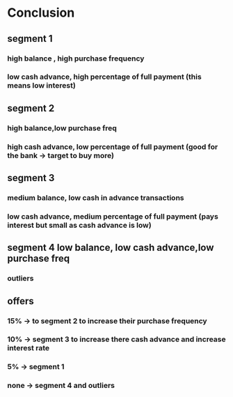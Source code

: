 # Conclusion
## segment 1

###  high balance , high purchase frequency
###  low cash advance, high percentage of full payment (this means low interest)

## segment 2

###  high balance,low purchase freq
###  high cash advance, low percentage of full payment (good for the bank -> target to buy more)

## segment 3

### medium balance,  low cash in advance transactions
###  low cash advance, medium percentage of full payment (pays interest but small as cash advance is low)

## segment 4 low balance, low cash advance,low purchase freq
### outliers


## offers
### 15% -> to segment 2 to increase their purchase frequency
### 10% -> segment 3 to increase there cash advance and increase interest rate
### 5% -> segment 1
### none -> segment 4 and outliers

 

